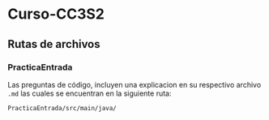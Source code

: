 # Curso-CC3S2

## Rutas de archivos

### PracticaEntrada

Las preguntas de código, incluyen una explicacion en su respectivo archivo `.md` las cuales se encuentran en la siguiente ruta:

```bash
PracticaEntrada/src/main/java/
```

